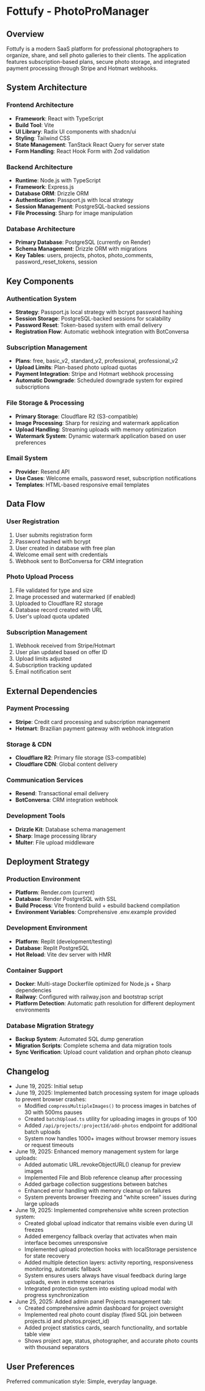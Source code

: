# Fottufy - PhotoProManager

## Overview

Fottufy is a modern SaaS platform for professional photographers to organize, share, and sell photo galleries to their clients. The application features subscription-based plans, secure photo storage, and integrated payment processing through Stripe and Hotmart webhooks.

## System Architecture

### Frontend Architecture
- **Framework**: React with TypeScript
- **Build Tool**: Vite
- **UI Library**: Radix UI components with shadcn/ui
- **Styling**: Tailwind CSS
- **State Management**: TanStack React Query for server state
- **Form Handling**: React Hook Form with Zod validation

### Backend Architecture
- **Runtime**: Node.js with TypeScript
- **Framework**: Express.js
- **Database ORM**: Drizzle ORM
- **Authentication**: Passport.js with local strategy
- **Session Management**: PostgreSQL-backed sessions
- **File Processing**: Sharp for image manipulation

### Database Architecture
- **Primary Database**: PostgreSQL (currently on Render)
- **Schema Management**: Drizzle ORM with migrations
- **Key Tables**: users, projects, photos, photo_comments, password_reset_tokens, session

## Key Components

### Authentication System
- **Strategy**: Passport.js local strategy with bcrypt password hashing
- **Session Storage**: PostgreSQL-backed sessions for scalability
- **Password Reset**: Token-based system with email delivery
- **Registration Flow**: Automatic webhook integration with BotConversa

### Subscription Management
- **Plans**: free, basic_v2, standard_v2, professional, professional_v2
- **Upload Limits**: Plan-based photo upload quotas
- **Payment Integration**: Stripe and Hotmart webhook processing
- **Automatic Downgrade**: Scheduled downgrade system for expired subscriptions

### File Storage & Processing
- **Primary Storage**: Cloudflare R2 (S3-compatible)
- **Image Processing**: Sharp for resizing and watermark application
- **Upload Handling**: Streaming uploads with memory optimization
- **Watermark System**: Dynamic watermark application based on user preferences

### Email System
- **Provider**: Resend API
- **Use Cases**: Welcome emails, password reset, subscription notifications
- **Templates**: HTML-based responsive email templates

## Data Flow

### User Registration
1. User submits registration form
2. Password hashed with bcrypt
3. User created in database with free plan
4. Welcome email sent with credentials
5. Webhook sent to BotConversa for CRM integration

### Photo Upload Process
1. File validated for type and size
2. Image processed and watermarked (if enabled)
3. Uploaded to Cloudflare R2 storage
4. Database record created with URL
5. User's upload quota updated

### Subscription Management
1. Webhook received from Stripe/Hotmart
2. User plan updated based on offer ID
3. Upload limits adjusted
4. Subscription tracking updated
5. Email notification sent

## External Dependencies

### Payment Processing
- **Stripe**: Credit card processing and subscription management
- **Hotmart**: Brazilian payment gateway with webhook integration

### Storage & CDN
- **Cloudflare R2**: Primary file storage (S3-compatible)
- **Cloudflare CDN**: Global content delivery

### Communication Services
- **Resend**: Transactional email delivery
- **BotConversa**: CRM integration webhook

### Development Tools
- **Drizzle Kit**: Database schema management
- **Sharp**: Image processing library
- **Multer**: File upload middleware

## Deployment Strategy

### Production Environment
- **Platform**: Render.com (current)
- **Database**: Render PostgreSQL with SSL
- **Build Process**: Vite frontend build + esbuild backend compilation
- **Environment Variables**: Comprehensive .env.example provided

### Development Environment
- **Platform**: Replit (development/testing)
- **Database**: Replit PostgreSQL
- **Hot Reload**: Vite dev server with HMR

### Container Support
- **Docker**: Multi-stage Dockerfile optimized for Node.js + Sharp dependencies
- **Railway**: Configured with railway.json and bootstrap script
- **Platform Detection**: Automatic path resolution for different deployment environments

### Database Migration Strategy
- **Backup System**: Automated SQL dump generation
- **Migration Scripts**: Complete schema and data migration tools
- **Sync Verification**: Upload count validation and orphan photo cleanup

## Changelog
- June 19, 2025: Initial setup
- June 19, 2025: Implemented batch processing system for image uploads to prevent browser crashes:
  - Modified `compressMultipleImages()` to process images in batches of 30 with 500ms pauses
  - Created `batchUpload.ts` utility for uploading images in groups of 100
  - Added `/api/projects/:projectId/add-photos` endpoint for additional batch uploads
  - System now handles 1000+ images without browser memory issues or request timeouts
- June 19, 2025: Enhanced memory management system for large uploads:
  - Added automatic URL.revokeObjectURL() cleanup for preview images
  - Implemented File and Blob reference cleanup after processing
  - Added garbage collection suggestions between batches
  - Enhanced error handling with memory cleanup on failures
  - System prevents browser freezing and "white screen" issues during large uploads
- June 19, 2025: Implemented comprehensive white screen protection system:
  - Created global upload indicator that remains visible even during UI freezes
  - Added emergency fallback overlay that activates when main interface becomes unresponsive
  - Implemented upload protection hooks with localStorage persistence for state recovery
  - Added multiple detection layers: activity reporting, responsiveness monitoring, automatic fallback
  - System ensures users always have visual feedback during large uploads, even in extreme scenarios
  - Integrated protection system into existing upload modal with progress synchronization
- June 25, 2025: Added admin panel Projects management tab:
  - Created comprehensive admin dashboard for project oversight
  - Implemented real photo count display (fixed SQL join between projects.id and photos.project_id)
  - Added project statistics cards, search functionality, and sortable table view
  - Shows project age, status, photographer, and accurate photo counts with thousand separators

## User Preferences

Preferred communication style: Simple, everyday language.